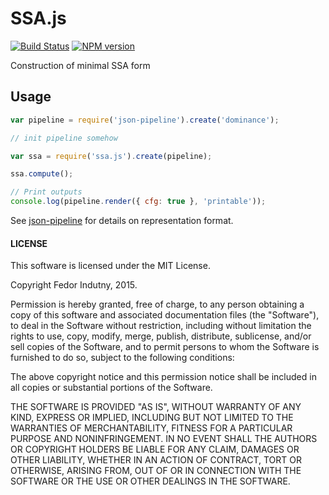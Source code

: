 # SSA.js
[![Build Status](https://secure.travis-ci.org/js-js/ssa.js.png)](http://travis-ci.org/js-js/ssa.js)
[![NPM version](https://badge.fury.io/js/ssa.js.svg)](http://badge.fury.io/js/ssa.js)

Construction of minimal SSA form

## Usage

```javascript
var pipeline = require('json-pipeline').create('dominance');

// init pipeline somehow

var ssa = require('ssa.js').create(pipeline);

ssa.compute();

// Print outputs
console.log(pipeline.render({ cfg: true }, 'printable'));
```

See [json-pipeline][0] for details on representation format.

#### LICENSE

This software is licensed under the MIT License.

Copyright Fedor Indutny, 2015.

Permission is hereby granted, free of charge, to any person obtaining a
copy of this software and associated documentation files (the
"Software"), to deal in the Software without restriction, including
without limitation the rights to use, copy, modify, merge, publish,
distribute, sublicense, and/or sell copies of the Software, and to permit
persons to whom the Software is furnished to do so, subject to the
following conditions:

The above copyright notice and this permission notice shall be included
in all copies or substantial portions of the Software.

THE SOFTWARE IS PROVIDED "AS IS", WITHOUT WARRANTY OF ANY KIND, EXPRESS
OR IMPLIED, INCLUDING BUT NOT LIMITED TO THE WARRANTIES OF
MERCHANTABILITY, FITNESS FOR A PARTICULAR PURPOSE AND NONINFRINGEMENT. IN
NO EVENT SHALL THE AUTHORS OR COPYRIGHT HOLDERS BE LIABLE FOR ANY CLAIM,
DAMAGES OR OTHER LIABILITY, WHETHER IN AN ACTION OF CONTRACT, TORT OR
OTHERWISE, ARISING FROM, OUT OF OR IN CONNECTION WITH THE SOFTWARE OR THE
USE OR OTHER DEALINGS IN THE SOFTWARE.

[0]: https://github.com/indutny/json-pipeline/blob/master/design.md

